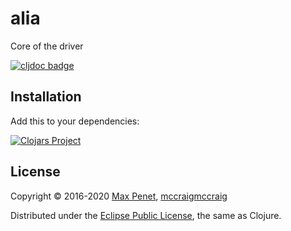# alia

Core of the driver

[![cljdoc badge](https://cljdoc.xyz/badge/cc.qbits/alia)](https://cljdoc.xyz/d/cc.qbits/alia/CURRENT)

## Installation

Add this to your dependencies:

[![Clojars Project](https://img.shields.io/clojars/v/cc.qbits/alia.svg)](https://clojars.org/cc.qbits/alia)

## License

Copyright © 2016-2020 [Max Penet](http://twitter.com/mpenet), [mccraigmccraig](https://github.com/mccraigmccraig)

Distributed under the
[Eclipse Public License](http://www.eclipse.org/legal/epl-v10.html),
the same as Clojure.
